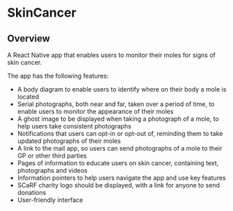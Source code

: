 # SkinCancer

## Overview
A React Native app that enables users to monitor their moles for signs of skin cancer.

The app has the following features:
* A body diagram to enable users to identify where on their body a mole is located
* Serial photographs, both near and far, taken over a period of time, to enable users to monitor the appearance of their moles
* A ghost image to be displayed when taking a photograph of a mole, to help users take consistent photographs
* Notifications that users can opt-in or opt-out of, reminding them to take updated photographs of their moles
* A link to the mail app, so users can send photographs of a mole to their GP or other third parties
* Pages of information to educate users on skin cancer, containing text, photographs and videos
* Information pointers to help users navigate the app and use key features
* SCaRF charity logo should be displayed, with a link for anyone to send donations
* User-friendly interface
